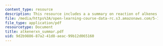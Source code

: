 ```yaml
---
content_type: resource
description: This resource includes a a summary on reaction of alkenes.
file: /media/https%3A/open-learning-course-data-rc.s3.amazonaws.com/5-12-organic-chemistry-i-spring-2005/9d2b988687a241d8aeac99b12d065160_alkenerxn_summar.pdf
file_type: application/pdf
resourcetype: Document
title: alkenerxn_summar.pdf
uid: 9d2b9886-87a2-41d8-aeac-99b12d065160
---
```

